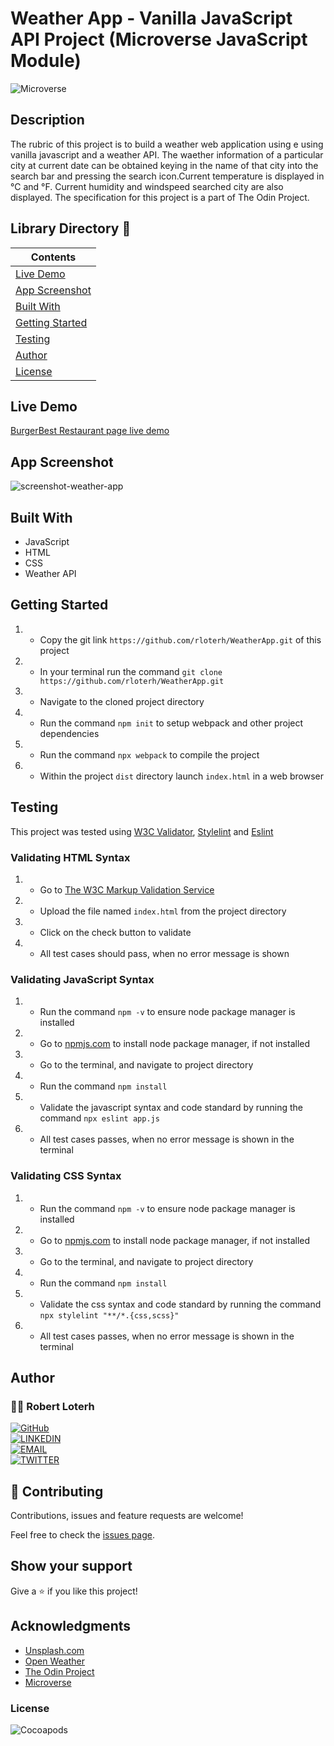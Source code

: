# Weather App - Vanilla JavaScript API Project (Microverse JavaScript Module)

![Microverse](https://img.shields.io/badge/-Microverse-007bff?style=for-the-badge)

## Description
The rubric of this project is to build a weather web application  using e using vanilla javascript and a weather API. The waether information of a particular city at current date can be obtained keying in the name of that city into the search bar and pressing the search icon.Current temperature is displayed in °C and  °F. Current humidity and windspeed searched city are also displayed. The specification for this project is a part of The Odin Project.


## Library Directory 📙

| Contents                  |
| ------------------------- |
| [Live Demo](#live-demo) |
| [App Screenshot](#app-screenshot) |
| [Built With](#built-with)   |
| [Getting Started](#getting-started)   |
| [Testing](#testing)   |
| [Author](#author)       |
| [License](#license)       |


## Live Demo
[BurgerBest Restaurant page live demo](https://amazing-jang-f4c58e.netlify.app/)


## App Screenshot
![screenshot-weather-app](https://user-images.githubusercontent.com/12745474/121794039-fa82b800-cbfc-11eb-8880-f96f225967bb.png)


## Built With

- JavaScript
- HTML
- CSS
- Weather API


## Getting Started

1. - Copy the git link `https://github.com/rloterh/WeatherApp.git` of this project
2. - In your terminal run the command `git clone https://github.com/rloterh/WeatherApp.git`
3. - Navigate to the cloned project directory
4. - Run the command `npm init` to setup webpack and other project dependencies
5. - Run the command `npx webpack` to compile the project
6. - Within the project `dist` directory launch `index.html` in a web browser


## Testing

This project was tested using [W3C Validator](https://validator.w3.org/), [Stylelint](https://stylelint.io/) and [Eslint](https://eslint.org/)
 

### Validating HTML Syntax

1. - Go to [The W3C Markup Validation Service](https://validator.w3.org/#validate_by_upload)
2. - Upload the file named `index.html` from the project directory
3. - Click on the check button to validate
4. - All test cases should pass, when no error message is shown 

### Validating JavaScript Syntax

1. - Run the command `npm -v` to ensure node package manager is installed
2. - Go to [npmjs.com](https://www.npmjs.com/get-npm) to install node package manager, if not installed
3. - Go to the terminal, and navigate to project directory
4. - Run the command `npm install`
5. - Validate the javascript syntax and code standard by running the command `npx eslint app.js`
6. - All test cases passes, when no error message is shown in the terminal

### Validating CSS Syntax

1. - Run the command `npm -v` to ensure node package manager is installed
2. - Go to [npmjs.com](https://www.npmjs.com/get-npm) to install node package manager, if not installed
3. - Go to the terminal, and navigate to project directory
4. - Run the command `npm install`
5. - Validate the css syntax and code standard by running the command `npx stylelint "**/*.{css,scss}"`
6. - All test cases passes, when no error message is shown in the terminal



## Author

### 👨‍💻 Robert Loterh

[![GitHub](https://img.shields.io/badge/-GitHub-000?style=for-the-badge&logo=GitHub&logoColor=white)](https://github.com/rloterh) <br>
[![LINKEDIN](https://img.shields.io/badge/-LINKEDIN-0077B5?style=for-the-badge&logo=Linkedin&logoColor=white)](https://www.linkedin.com/in/robert-loterh/) <br>
[![EMAIL](https://img.shields.io/badge/-EMAIL-D14836?style=for-the-badge&logo=Mail.Ru&logoColor=white)](mailto:rloterh@gmail.com) <br>
[![TWITTER](https://img.shields.io/badge/-TWITTER-1DA1F2?style=for-the-badge&logo=Twitter&logoColor=white)](https://twitter.com/RLoterh) <br>


## 🤝 Contributing

Contributions, issues and feature requests are welcome!

Feel free to check the [issues page](https://github.com/rloterh/WeatherApp/issues).


## Show your support

Give a ⭐️ if you like this project!

## Acknowledgments
- [Unsplash.com](https://www.pexels.com/)
- [Open Weather](https://openweathermap.org/)
- [The Odin Project](https://www.theodinproject.com/)
- [Microverse](https://www.microverse.org/)


### License

![Cocoapods](https://img.shields.io/cocoapods/l/AFNetworking?color=red&style=for-the-badge)
